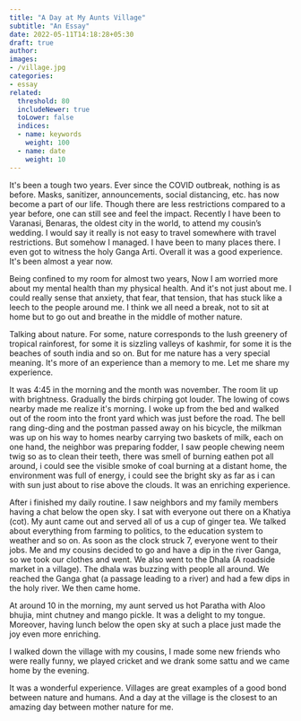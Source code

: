 ```yaml
---
title: "A Day at My Aunts Village"
subtitle: "An Essay"
date: 2022-05-11T14:18:28+05:30
draft: true
author:
images:
- /village.jpg
categories:
- essay
related:
  threshold: 80
  includeNewer: true
  toLower: false
  indices:
  - name: keywords
    weight: 100
  - name: date
    weight: 10
---
```


It's been a tough two years. Ever since the COVID outbreak, nothing is as before. Masks, sanitizer, announcements, social distancing, etc. has now become a part of our life. Though there are less restrictions compared to a year before, one can still see and feel the impact. Recently I have been to Varanasi, Benaras, the oldest city in the world, to attend my cousin’s wedding. I would say it really is not easy to travel somewhere with travel restrictions. But somehow I managed. I have been to many places there. I even got to witness the holy Ganga Arti. Overall it was a good experience. It's been almost a year now.

Being confined to my room for almost two years, Now I am worried more about my mental health than my physical health. And it's not just about me. I could really sense that anxiety, that fear, that tension, that has stuck like a leech to the people around me. I think we all need a break, not to sit at home but to go out and breathe in the middle of mother nature.

Talking about nature. For some, nature corresponds to the lush greenery of tropical rainforest, for some it is sizzling valleys of kashmir, for some it is the beaches of south india and so on. But for me nature has a very special meaning. It's more of an experience than a memory to me. Let me share my experience.

It was 4:45 in the morning and the month was november. The room lit up with brightness. Gradually the birds chirping got louder. The lowing of cows nearby made me realize it's morning. I woke up from the bed and walked out of the room into the front yard which was just before the road. The bell rang ding-ding and the postman passed away on his bicycle, the milkman was up on his way to homes nearby carrying two baskets of milk, each on one hand, the neighbor was preparing fodder, I saw people chewing neem twig so as to clean their teeth, there was smell of burning eathen pot all around, i could see the visible smoke of coal burning at a distant home, the environment was full of energy, i could see the bright sky as far as i can  with sun just about to rise above the clouds. It was an enriching experience.

After i finished my daily routine. I saw neighbors and my family members having a chat below the open sky. I sat with everyone out there on a Khatiya (cot). My aunt came out and served all of us  a cup of ginger tea. We talked about everything from farming to politics, to the education system to weather and so on. As soon as the clock struck 7, everyone went to their jobs. Me and my cousins decided to go and have a dip in the river Ganga, so we took our clothes and went. We also went to the Dhala (A roadside market in a village). The dhala was buzzing with people all around. We reached the Ganga ghat (a passage leading to a river) and had a few dips in the holy river. We then came home.

At around 10 in the morning, my aunt served us hot Paratha with Aloo bhujia, mint chutney and mango pickle. It was a delight to my tongue. Moreover, having lunch below the open sky at such a place just made the joy even more enriching.

I walked down the village with my cousins, I made some new friends who were really funny, we played cricket and we drank some sattu and we came home by the evening.

It was a wonderful experience.
Villages are great examples of a good bond between nature and humans. And a day at the village is the closest to an amazing day between mother nature for me.



